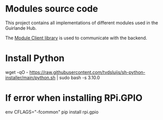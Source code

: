 # Modules source code

This project contains all implementations of different modules used in the Guirlande Hub.

The [Module Client library](https://github.com/la-guirlande/module-client) is used to communicate with the backend.

# Install Python
wget -qO - https://raw.githubusercontent.com/tvdsluijs/sh-python-installer/main/python.sh | sudo bash -s 3.10.0

# If error when installing RPi.GPIO
env CFLAGS="-fcommon" pip install rpi.gpio